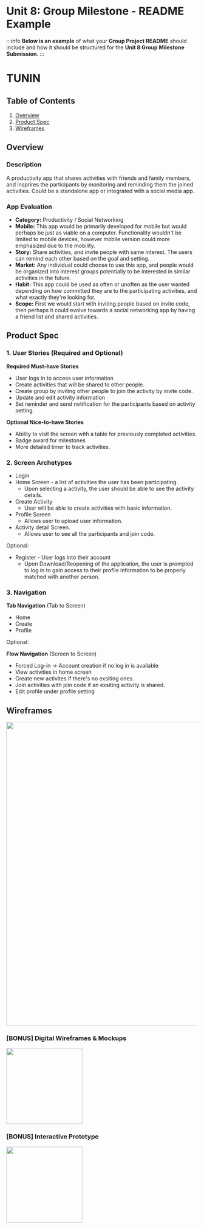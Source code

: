 Unit 8: Group Milestone - README Example
===

:::info
**Below is an example** of what your **Group Project README** should include and how it should be structured for the **Unit 8 Group Milestone Submission**.
:::

# TUNIN

## Table of Contents
1. [Overview](#Overview)
1. [Product Spec](#Product-Spec)
1. [Wireframes](#Wireframes)

## Overview
### Description
A productivity app that shares activities with friends and family members, and insprires the participants by monitoring and reminding them the joined activities. Could be a standalone app or integrated with a social media app.

### App Evaluation
- **Category:** Productivity / Social Networking
- **Mobile:** This app would be primarily developed for mobile but would perhaps be just as viable on a computer. Functionality wouldn't be limited to mobile devices, however mobile version could more emphasized due to the mobility.
- **Story:** Share activities, and invite people with same interest. The users can remind each other based on the goal and setting.
- **Market:** Any individual could choose to use this app, and people would be organized into interest groups potentially to be interested in similar activities in the future.
- **Habit:** This app could be used as often or unoften as the user wanted depending on how committed they are to the participating activities, and what exactly they're looking for.
- **Scope:** First we would start with inviting people based on invite code, then perhaps it could evolve towards a social networking app by having a friend list and shared activities.


## Product Spec
### 1. User Stories (Required and Optional)

**Required Must-have Stories**

* User logs in to access user information
* Create activities that will be shared to other people.
* Create group by inviting other people to join the activity by invite code.
* Update and edit activity information
* Set reminder and send notification for the participants based on activity setting.

**Optional Nice-to-have Stories**

* Ability to visit the screen with a table for previously completed activities.
* Badge award for milestones
* More detailed timer to track activities.

### 2. Screen Archetypes

* Login 
* Home Screen - a list of activities the user has been participating.
   * Upon selecting a activity, the user should be able to see the activity details.
* Create Activity
   * User will be able to create activities with basic information.
* Profile Screen 
   * Allows user to upload user information.
* Activity detail Screen.
   * Allows user to see all the participants and join code.
   
Optional:
* Register - User logs into their account
   * Upon Download/Reopening of the application, the user is prompted to log in to gain access to their profile information to be properly matched with another person.

### 3. Navigation

**Tab Navigation** (Tab to Screen)

* Home
* Create
* Profile

Optional:


**Flow Navigation** (Screen to Screen)
* Forced Log-in -> Account creation if no log in is available
* View activities in home screen
* Create new activites if there's no exsiting ones.
* Join activities with join code if an exsiting activity is shared.
* Edit profile under profile setting


## Wireframes
<img src="https://i.imgur.com/9CrjH1K.jpg" width=800><br>

### [BONUS] Digital Wireframes & Mockups
<img src="https://i.imgur.com/lYHn37F.jpg" height=200>

### [BONUS] Interactive Prototype
<img src="https://i.imgur.com/AiKfE5g.gif" width=200>
